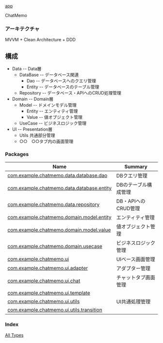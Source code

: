 [app](./index.md)

ChatMemo

### アーキテクチャ

MVVM + Clean Architecture + DDD

## 構成

* Data -- Data層
  * DataBase -- データベース関連
      * Dao -- データベースへのクエリ管理
      * Entity -- データベースのテーブル管理
  * Repository -- データベース・APIへのCRUD処理管理
* Domain --  Domain層
   * Model -- ドメインモデル管理
      * Entity -- エンティティ管理
      * Value -- 値オブジェクト管理
   * UseCase -- ビジネスロジック管理
* UI -- Presentation層
  * Utils 共通部分管理
  * ○○　○○タブ内の画面管理

### Packages

| Name | Summary |
|---|---|
| [com.example.chatmemo.data.database.dao](com.example.chatmemo.data.database.dao/index.md) | DBクエリ管理 |
| [com.example.chatmemo.data.database.entity](com.example.chatmemo.data.database.entity/index.md) | DBのテーブル構成管理 |
| [com.example.chatmemo.data.repository](com.example.chatmemo.data.repository/index.md) | DB・APIへのCRUD管理 |
| [com.example.chatmemo.domain.model.entity](com.example.chatmemo.domain.model.entity/index.md) | エンティティ管理 |
| [com.example.chatmemo.domain.model.value](com.example.chatmemo.domain.model.value/index.md) | 値オブジェクト管理 |
| [com.example.chatmemo.domain.usecase](com.example.chatmemo.domain.usecase/index.md) | ビジネスロジック管理 |
| [com.example.chatmemo.ui](com.example.chatmemo.ui/index.md) | UIベース画面管理 |
| [com.example.chatmemo.ui.adapter](com.example.chatmemo.ui.adapter/index.md) | アダプター管理 |
| [com.example.chatmemo.ui.chat](com.example.chatmemo.ui.chat/index.md) | チャットタブ画面管理 |
| [com.example.chatmemo.ui.template](com.example.chatmemo.ui.template/index.md) |  |
| [com.example.chatmemo.ui.utils](com.example.chatmemo.ui.utils/index.md) | UI共通処理管理 |
| [com.example.chatmemo.ui.utils.transition](com.example.chatmemo.ui.utils.transition/index.md) |  |

### Index

[All Types](alltypes/index.md)